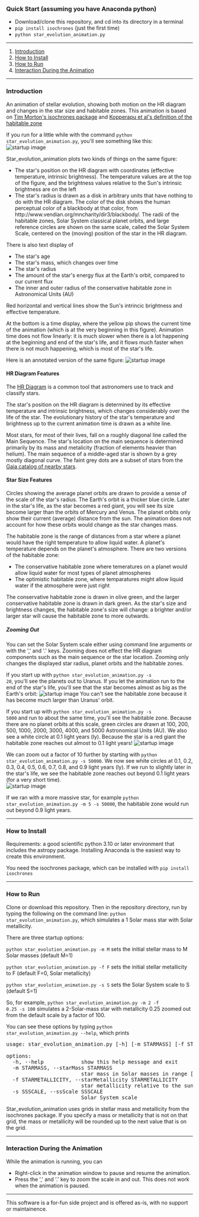 <h3>Quick Start (assuming you have Anaconda python)</h3>

<ul>
  <li> Download/clone this repository, and cd into its directory in a terminal
  <li> <code>pip install isochrones</code> (just the first time)
  <li> <code>python star_evolution_animation.py</code>
</ul>

___

1. [Introduction](#intrp)
2. [How to Install](#install)
3. [How to Run](#run)
4. [Interaction During the Animation](#interact)

___

<h3>Introduction<a id="intro"></a></h3>

An animation of stellar evolution, showing both motion on the HR diagram and changes in the star size and habitable zones.  This animation is based on [Tim Morton's isochrones package](https://isochrones.readthedocs.io/en/latest/) and [Kopperapu et al's definition of the habitable zone](https://iopscience.iop.org/article/10.1088/0004-637X/765/2/131)

If you run for a little while with the command <code>python star_evolution_animation.py</code>, you'll see something like this:
![startup image](./images/startup.png)

Star_evolution_animation plots two kinds of things on the same figure:
<ul>
  <li>The star's position on the HR diagram with coordinates (effective temperature, intrinsic brightness).  The temperature values are at the top of the figure, and the brightness values relative to the Sun's intrinsic brightness are on the left</li>
  <li>The star's radius is drawn as a disk in arbitrary units that have nothing to do with the HR diagram.  The color of the disk shows the human perceptual color of a blackbody at that color, from http://www.vendian.org/mncharity/dir3/blackbody/. The radii of the habitable zones, Solar System classical planet orbits, and large reference circles are shown on the same scale, called the Solar System Scale, centered on the (moving) position of the star in the HR diagram.</li>
</ul>
There is also text display of 
<ul>
  <li>The star's age</li>
  <li>The star's mass, which changes over time</li>
  <li>The star's radius</li>
  <li>The amount of the star's energy flux at the Earth's orbit, compared to our current flux</li>
  <li>The inner and outer radius of the conservative habitable zone in Astronomical Units (AU)</li>
</ul>
Red horizontal and vertical lines show the Sun's intrincic brightness and effective temperature.

At the bottom is a time display, where the yellow pip shows the current time of the animation (which is at the very beginning in this figure).  Animation time does not flow linearly: it is much slower when there is a lot happening at the beginning and end of the star's life, and it flows much faster when there is not much happening, which is most of the star's life.

Here is an annotated version of the same figure:
![startup image](./images/startup_annotated.png)

<h4>HR Diagram Features</h4>

The [HR Diagram](https://en.wikipedia.org/wiki/Hertzsprung–Russell_diagram) is a common tool that astronomers use to track and classify stars.  

The star's position on the HR diagram is determined by its effective temperature and intrinsic brightness, which changes considerably over the life of the star.  The evolutionary history of the star's temperature and brightness up to the current animation time is drawn as a white line.  

Most stars, for most of their lives, fall on a roughly diagonal line called the Main Sequence.  The star's location on the main sequence is determined primarily by its mass and metalicity (fraction of elements heavier than helium).  The main sequence of a middle-aged star is shown by a grey mostly diagonal curve.  The faint grey dots are a subset of stars from the [Gaia catalog of nearby stars](https://gucds.inaf.it/GCNS/Original/).

<h4>Star Size Features</h4>

Circles showing the average planet orbits are drawn to provide a sense of the scale of the star's radius.  The Earth's orbit is a thicker blue circle.  Later in the star's life, as the star becomes a red giant, you will see its size become larger than the orbits of Mercury and Venus.  The planet orbits only show their current (average) distance from the sun.  The animation does not account for how these orbits would change as the star changes mass.

The habitable zone is the range of distances from a star where a planet would have the right temperature to allow liquid water.  A planet's temperature depends on the planet's atmosphere. There are two versions of the habitable zone: 
<ul>
  <li>The conservative habitable zone where temeratures on a planet would allow liquid water for most types of planet atmospheres</li>
  <li>The optimistic habitable zone, where temparatures might allow liquid water if the atmosphere were just right</li>
</ul>

The conservative habitable zone is drawn in olive green, and the larger conservative habitable zone is drawn in dark green.  As the star's size and brightness changes, the habitable zone's size will change: a brighter and/or larger star will cause the habitable zone to more outwards.

<h5>Zooming Out</h5>

You can set the Solar System scale either using command line arguments or with the ',' and '.' keys.  Zooming does not effect the HR diagram components such as the main sequence or the star location.  Zooming only changes the displayed star radius, planet orbits and the habitable zones.

If you start up with <code>python star_evolution_animation.py -s 20</code>, you'll see the planets out to Uranus.  If you let the animation run to the end of the star's life, you'll see that the star becomes almost as big as the Earth's orbit:
![startup image](./images/s_20_annotated.png)
You can't see the habitable zone because it has become much larger than Uranus' orbit.  

If you start up with <code>python star_evolution_animation.py -s 5000</code> and run to about the same time, you'll see the habitable zone.  Because there are no planet orbits at this scale, green circles are drawn at 100, 200, 500, 1000, 2000, 3000, 4000, and 5000 Astronomical Units (AU).  We also see a white circle at 0.1 light years (ly).  Because the star is a red giant the habitable zone reaches out almost to 0.1 light years!
![startup image](./images/s_5000_annotated.png)

We can zoom out a factor of 10 further by starting with <code>python star_evolution_animation.py -s 50000</code>.  We now see white circles at 0.1, 0.2, 0.3, 0.4, 0.5, 0.6, 0.7, 0.8, and 0.9 light years (ly).  If we run to slightly later in the star's life, we see the habitable zone reaches out beyond 0.1 light years (for a very short time).  
![startup image](./images/s_50000_annotated.png)

If we ran with a more massive star, for example <code>python star_evolution_animation.py -m 5 -s 50000</code>, the habitable zone would run out beyond 0.9 light years.

___

<h3>How to Install<a id="install"></a></h3>

Requirements: a good scientific python 3.10 or later environment that includes the astropy package.  Installing Anaconda is the easiest way to create this environment.

You need the isochrones package, which can be installed with <code>pip install isochrones</code>

___

<h3>How to Run<a id="run"></a></h3>

Clone or download this repository.  Then in the repository directory, run by typing the following on the command line:
<code>python star_evolution_animation.py</code>,
which simulates a 1 Solar mass star with Solar metallicity.

There are three startup options:

<code>python star_evolution_animation.py -m M</code> sets the initial stellar mass to M Solar masses (default M=1)

<code>python star_evolution_animation.py -f F</code> sets the initial stellar metallicity to F (default F=0, Solar metallicity)

<code>python star_evolution_animation.py -s S</code> sets the Solar System scale to S (default S=1)

So, for example, <code>python star_evolution_animation.py -m 2 -f 0.25 -s 100</code> simulates a 2-Solar-mass star with metallicity 0.25 zoomed out from the default scale by a factor of 100.

You can see these options by typing <code>python star_evolution_animation.py --help</code>, which prints       
<pre>usage: star_evolution_animation.py [-h] [-m STARMASS] [-f STARMETALLICITY] [-s SSSCALE]

options:
  -h, --help            show this help message and exit
  -m STARMASS, --starMass STARMASS
                        star mass in Solar masses in range [0.1,300]
  -f STARMETALLICITY, --starMetallicity STARMETALLICITY
                        star metallicity relative to the sun in dex in range [-4, 0.5]
  -s SSSCALE, --ssScale SSSCALE
                        Solar System scale
</pre>

Star_evolution_animation uses grids in stellar mass and metallicity from the isochrones package.  If you specify a mass or metallicity that is not on that grid, the mass or metallicity will be rounded up to the next value that is on the grid.

___

<h3>Interaction During the Animation<a id="interact"></h3>
While the animation is running, you can 
<ul>
  <li>Right-click in the animation window to pause and resume the animation.</li>
  <li>Press the ',' and '.' key to zoom the scale in and out.  This does not work when the animation is paused.</li>
</ul>

___

This software is a for-fun side project and is offered as-is, with no support or maintainence.  
